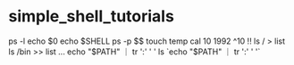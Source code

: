 # simple_shell_tutorials
ps -l
echo $0
echo $SHELL
ps -p $$
touch temp
cal 10 1992
^10
!!
ls / > list
ls /bin >> list
...
echo "$PATH" ｜ tr ':' ' '
ls `echo "$PATH" ｜ tr ':' ' '`